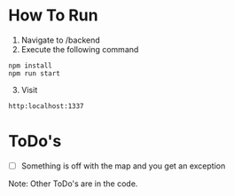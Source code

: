 # How To Run
1. Navigate to /backend
2. Execute the following command
```
npm install
npm run start
```
3. Visit 
```
http:localhost:1337
```

# ToDo's
- [ ] Something is off with the map and you get an exception

Note: Other ToDo's are in the code.
